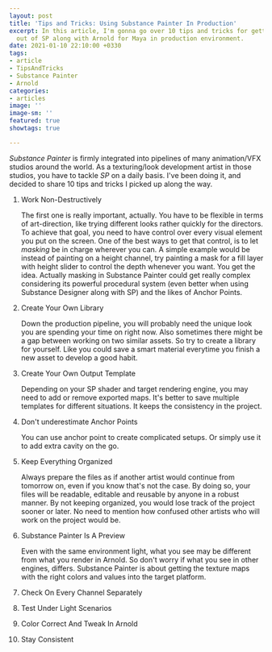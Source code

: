 ```yaml
---
layout: post
title: 'Tips and Tricks: Using Substance Painter In Production'
excerpt: In this article, I'm gonna go over 10 tips and tricks for getting the most
  out of SP along with Arnold for Maya in production environment.
date: 2021-01-10 22:10:00 +0330
tags:
- article
- TipsAndTricks
- Substance Painter
- Arnold
categories:
- articles
image: ''
image-sm: ''
featured: true
showtags: true

---
```

_Substance Painter_ is firmly integrated into pipelines of many animation/VFX studios around the world. As a texturing/look development artist in those studios, you have to tackle _SP_ on a daily basis. I've been doing it, and decided to share 10 tips and tricks I picked up along the way.

 1. Work Non-Destructively

    The first one is really important, actually. You have to be flexible in terms of art-direction, like trying different looks rather quickly for the directors. To achieve that goal, you need to have control over every visual element you put on the screen. One of the best ways to get that control, is to let _masking_ be in charge wherever you can. A simple example would be instead of painting on a height channel, try painting a mask for a fill layer with height slider to control the depth whenever you want. You get the idea. Actually masking in Substance Painter could get really complex considering its powerful procedural system (even better when using Substance Designer along with SP) and the likes of Anchor Points. 
 2. Create Your Own Library

    Down the production pipeline, you will probably need the unique look you are spending your time on right now. Also sometimes there might be a gap between working on two similar assets. So try to create a library for yourself. Like you could save a smart material everytime you finish a new asset to develop a good habit.
 3. Create Your Own Output Template

    Depending on your SP shader and target rendering engine, you may need to add or remove exported maps. It's better to save multiple templates for different situations. It keeps the consistency in the project.
 4. Don't underestimate Anchor Points

    You can use anchor point to create complicated setups. Or simply use it to add extra cavity on the go.
 5. Keep Everything Organized

    Always prepare the files as if another artist would continue from tomorrow on, even if you know that's not the case. By doing so, your files will be readable, editable and reusable by anyone in a robust manner. By not keeping organized, you would lose track of the project sooner or later. No need to mention how confused other artists who will work on the project would be.
 6. Substance Painter Is A Preview

    Even with the same environment light, what you see may be different from what you render in Arnold. So don't worry if what you see in other engines, differs. Substance Painter is about getting the texture maps with the right colors and values into the target platform.
 7. Check On Every Channel Separately
 8. Test Under Light Scenarios
 9. Color Correct And Tweak In Arnold
10. Stay Consistent